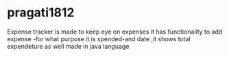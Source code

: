 # pragati1812
Expense tracker is made to keep eye on expenses it has functionality to add expense -for what purpose it is spended-and date ,it shows total expendeture as well made in java language
